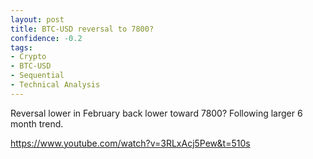 ```yaml
---
layout: post
title: BTC-USD reversal to 7800?
confidence: -0.2
tags:
- Crypto
- BTC-USD
- Sequential
- Technical Analysis
---
```

Reversal lower in February back lower toward 7800? Following larger 6 month trend.

<https://www.youtube.com/watch?v=3RLxAcj5Pew&t=510s>
